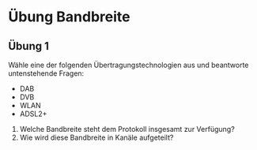 # Übung Bandbreite

## Übung 1

Wähle eine der folgenden Übertragungstechnologien aus und beantworte
untenstehende Fragen: 
- DAB
- DVB
- WLAN
- ADSL2+

1.  Welche Bandbreite steht dem Protokoll insgesamt zur Verfügung?
2.  Wie wird diese Bandbreite in Kanäle aufgeteilt?
